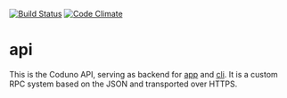 [![Build Status](https://travis-ci.org/coduno/api.svg?branch=master)](https://travis-ci.org/coduno/api)
[![Code Climate](https://codeclimate.com/github/coduno/api/badges/gpa.svg)](https://codeclimate.com/github/coduno/api)

# api

This is the Coduno API, serving as backend for [app](/coduno/app) and [cli](/coduno/cli). It is a
custom RPC system based on the JSON and transported over HTTPS.
